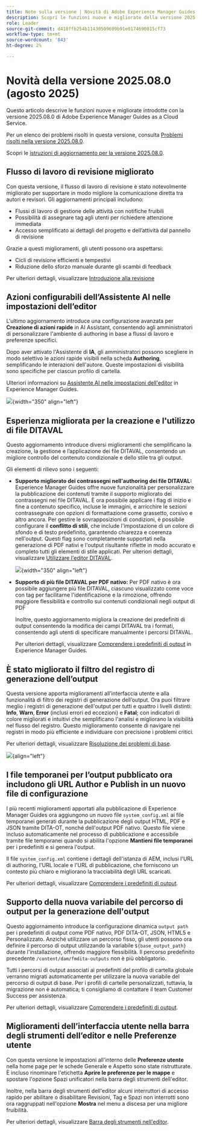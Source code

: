 ```yaml
---
title: Note sulla versione | Novità di Adobe Experience Manager Guides versione 2025.08.0
description: Scopri le funzioni nuove e migliorate della versione 2025.08.0 di Adobe Experience Manager Guides
role: Leader
source-git-commit: d418ffb254b11430509609b91e0174690815cf73
workflow-type: tm+mt
source-wordcount: '843'
ht-degree: 2%

---
```


# Novità della versione 2025.08.0 (agosto 2025)

Questo articolo descrive le funzioni nuove e migliorate introdotte con la versione 2025.08.0 di Adobe Experience Manager Guides as a Cloud Service.

Per un elenco dei problemi risolti in questa versione, consulta [Problemi risolti nella versione 2025.08.0](fixed-issues-2025-08-0.md).

Scopri le [istruzioni di aggiornamento per la versione 2025.08.0](../release-info/upgrade-instructions-2025-08-0.md).


## Flusso di lavoro di revisione migliorato

Con questa versione, il flusso di lavoro di revisione è stato notevolmente migliorato per supportare in modo migliore la comunicazione diretta tra autori e revisori. Gli aggiornamenti principali includono:

- Flussi di lavoro di gestione delle attività con notifiche fruibili
- Possibilità di assegnare tag agli utenti per richiedere attenzione immediata
- Accesso semplificato ai dettagli del progetto e dell’attività dal pannello di revisione

Grazie a questi miglioramenti, gli utenti possono ora aspettarsi:

- Cicli di revisione efficienti e tempestivi
- Riduzione dello sforzo manuale durante gli scambi di feedback

Per ulteriori dettagli, visualizzare [Introduzione alla revisione](../user-guide/review.md)

## Azioni configurabili dell’Assistente AI nelle impostazioni dell’editor

L&#39;ultimo aggiornamento introduce una configurazione avanzata per **Creazione di azioni rapide** in AI Assistant, consentendo agli amministratori di personalizzare l&#39;ambiente di authoring in base a flussi di lavoro e preferenze specifici.

Dopo aver attivato l&#39;Assistente di **IA**, gli amministratori possono scegliere in modo selettivo le azioni rapide visibili nella scheda **Authoring**, semplificando le interazioni dell&#39;autore. Queste impostazioni di visibilità sono specifiche per ciascun profilo di cartella.

Ulteriori informazioni su [Assistente AI nelle impostazioni dell&#39;editor](../user-guide/web-editor-settings.md#general) in Experience Manager Guides.

![](assets/authoring-quick-actions.png){width="350" align="left"}


## Esperienza migliorata per la creazione e l&#39;utilizzo di file DITAVAL

Questo aggiornamento introduce diversi miglioramenti che semplificano la creazione, la gestione e l’applicazione dei file DITAVAL, consentendo un migliore controllo del contenuto condizionale e dello stile tra gli output.

Gli elementi di rilievo sono i seguenti:

- **Supporto migliorato dei contrassegni nell&#39;authoring dei file DITAVAL:** Experience Manager Guides offre nuove funzionalità per personalizzare la pubblicazione dei contenuti tramite il supporto migliorato dei contrassegni nei file DITAVAL. È ora possibile applicare i flag di inizio e fine a contenuto specifico, incluse le immagini, e arricchire le sezioni contrassegnate con opzioni di formattazione come grassetto, corsivo e altro ancora. Per gestire le sovrapposizioni di condizioni, è possibile configurare il **conflitto di stili**, che include l&#39;impostazione di un colore di sfondo e di testo predefinito, garantendo chiarezza e coerenza nell&#39;output. Questi flag sono completamente supportati nella generazione di PDF nativi e l&#39;output risultante riflette in modo accurato e completo tutti gli elementi di stile applicati.
Per ulteriori dettagli, visualizzare [Utilizzare l&#39;editor DITAVAL](../user-guide/ditaval-editor.md).

  ![](assets/ditaval-flag-style-new.png){width="350" align="left"}

- **Supporto di più file DITAVAL per PDF nativo:** Per PDF nativo è ora possibile aggiungere più file DITAVAL, ciascuno visualizzato come voce con tag per facilitarne l&#39;identificazione e la rimozione, offrendo maggiore flessibilità e controllo sui contenuti condizionali negli output di PDF

  Inoltre, questo aggiornamento migliora la creazione dei predefiniti di output consentendo la modifica dei campi DITAVAL tra i formati, consentendo agli utenti di specificare manualmente i percorsi DITAVAL.

  Per ulteriori dettagli, visualizzare [Comprendere i predefiniti di output](../user-guide/generate-output-understand-presets.md) in Experience Manager Guides.

## È stato migliorato il filtro del registro di generazione dell’output

Questa versione apporta miglioramenti all’interfaccia utente e alla funzionalità di filtro dei registri di generazione dell’output. Ora puoi filtrare meglio i registri di generazione dell&#39;output per tutti e quattro i livelli distinti: **Info**, **Warn**, **Error** (inclusi errori ed eccezioni) e **Fatal**; con indicatori di colore migliorati e intuitivi che semplificano l&#39;analisi e migliorano la visibilità nel flusso del registro. Questo miglioramento consente di navigare nei registri in modo più efficiente e individuare con precisione i problemi critici.

Per ulteriori dettagli, visualizzare [Risoluzione dei problemi di base](../user-guide/generate-output-basic-troubleshooting.md).

![](./assets/log-file-new.png){align="left"}


## I file temporanei per l’output pubblicato ora includono gli URL Author e Publish in un nuovo file di configurazione

I più recenti miglioramenti apportati alla pubblicazione di Experience Manager Guides ora aggiungono un nuovo file `system_config.xml` ai file temporanei generati durante la pubblicazione degli output HTML, PDF e JSON tramite DITA-OT, nonché dell&#39;output PDF nativo. Questo file viene incluso automaticamente nel processo di pubblicazione e accessibile tramite file temporanei quando si abilita l&#39;opzione **Mantieni file temporanei** per i predefiniti e si genera l&#39;output.

Il file `system_config.xml` contiene i dettagli dell&#39;istanza di AEM, inclusi l&#39;URL di authoring, l&#39;URL locale e l&#39;URL di pubblicazione, che forniscono un contesto più chiaro e migliorano la tracciabilità degli URL scaricati.

Per ulteriori dettagli, visualizzare [Comprendere i predefiniti di output](../user-guide/generate-output-understand-presets.md).

## Supporto della nuova variabile del percorso di output per la generazione dell&#39;output

Questo aggiornamento introduce la configurazione dinamica `output path` per i predefiniti di output come PDF nativo, PDF DITA-OT, JSON, HTML5 e Personalizzato. Anziché utilizzare un percorso fisso, gli utenti possono ora definire il percorso di output utilizzando la variabile `${base_output_path}` durante l&#39;installazione, offrendo maggiore flessibilità. Il percorso predefinito precedente `/content/dam/fmdita-outputs` non è più obbligatorio.

Tutti i percorsi di output associati ai predefiniti del profilo di cartella globale verranno migrati automaticamente per utilizzare la nuova variabile del percorso di output di base. Per i profili di cartelle personalizzati, tuttavia, la migrazione non è automatica; ti consigliamo di contattare il team Customer Success per assistenza.

Per ulteriori dettagli, visualizzare [Comprendere i predefiniti di output](../user-guide/generate-output-understand-presets.md).

## Miglioramenti dell’interfaccia utente nella barra degli strumenti dell’editor e nelle Preferenze utente

Con questa versione le impostazioni all&#39;interno delle **Preferenze utente** nella home page per le schede Generale e Aspetto sono state ristrutturate. È incluso rinominare l&#39;etichetta **Aprire le preferenze per le mappe** e spostare l&#39;opzione Spazi unificatori nella barra degli strumenti dell&#39;editor.

Inoltre, nella barra degli strumenti dell&#39;editor alcuni interruttori di accesso rapido per abilitare o disabilitare Revisioni, Tag e Spazi non interrotti sono ora raggruppati nell&#39;opzione **Mostra** nel menu a discesa per una migliore fruibilità.

Per ulteriori dettagli, visualizzare [Barra degli strumenti nell&#39;editor](../user-guide/web-editor-toolbar.md#menu-dropdown).






